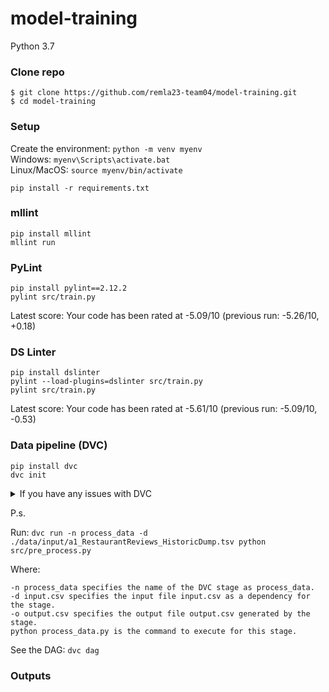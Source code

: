 # model-training
Python 3.7

### Clone repo
```
$ git clone https://github.com/remla23-team04/model-training.git
$ cd model-training
```

### Setup
Create the environment: `python -m venv myenv`  
Windows: `myenv\Scripts\activate.bat`  
Linux/MacOS: `source myenv/bin/activate`  

```
pip install -r requirements.txt
```

### mllint
```
pip install mllint
mllint run
```

### PyLint
```
pip install pylint==2.12.2
pylint src/train.py
```
Latest score: Your code has been rated at -5.09/10 (previous run: -5.26/10, +0.18)

### DS Linter
```
pip install dslinter
pylint --load-plugins=dslinter src/train.py
pylint src/train.py
```
Latest score: Your code has been rated at -5.61/10 (previous run: -5.09/10, -0.53)

### Data pipeline (DVC)
```
pip install dvc
dvc init
```

<details>
  <summary>If you have any issues with DVC</summary>

Incorrect pip version: 
```
python -m pip install --upgrade pip
```

fsspec:
```
pip uninstall fsspec
pip install fsspec==2022.7.1
```
  
</details>

P.s. 

Run: 
`dvc run -n process_data -d ./data/input/a1_RestaurantReviews_HistoricDump.tsv python src/pre_process.py`

Where:
```
-n process_data specifies the name of the DVC stage as process_data.
-d input.csv specifies the input file input.csv as a dependency for the stage.
-o output.csv specifies the output file output.csv generated by the stage.
python process_data.py is the command to execute for this stage.
```

See the DAG: `dvc dag`

### Outputs

